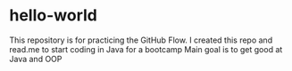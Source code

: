# hello-world
This repository is for practicing the GitHub Flow.
I created this repo and read.me to start coding in Java for a bootcamp
Main goal is to get good at Java and OOP

